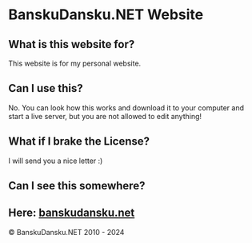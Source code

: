 # BanskuDansku.NET Website
## What is this website for?
This website is for my personal website.
## Can I use this?
No. You can look how this works and download it to your computer and start a live server, but you are not allowed to edit anything!
## What if I brake the License?
I will send you a nice letter :)
## Can I see this somewhere?
Here: [banskudansku.net](https://banskudansku.net/)
---
© BanskuDansku.NET 2010 - 2024
